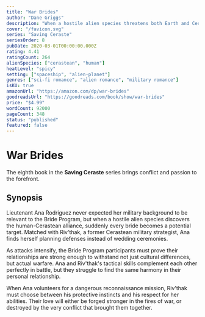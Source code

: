 ```yaml
---
title: "War Brides"
author: "Dane Griggs"
description: "When a hostile alien species threatens both Earth and Ceraste, the Bride Program participants must prove that their unions are more than just diplomatic marriages. Ana and Riv'thak find themselves on the front lines of both war and love."
cover: "/favicon.svg"
series: "Saving Ceraste"
seriesOrder: 8
pubDate: 2020-03-01T00:00:00.000Z
rating: 4.41
ratingCount: 264
alienSpecies: ["cerastean", "human"]
heatLevel: "spicy"
setting: ["spaceship", "alien-planet"]
genres: ["sci-fi romance", "alien romance", "military romance"]
isKU: true
amazonUrl: "https://amazon.com/dp/war-brides"
goodreadsUrl: "https://goodreads.com/book/show/war-brides"
price: "$4.99"
wordCount: 92000
pageCount: 348
status: "published"
featured: false
---
```


# War Brides

The eighth book in the **Saving Ceraste** series brings conflict and passion to the forefront.

## Synopsis

Lieutenant Ana Rodriguez never expected her military background to be relevant to the Bride Program, but when a hostile alien species discovers the human-Cerastean alliance, suddenly every bride becomes a potential target. Matched with Riv'thak, a former Cerastean military strategist, Ana finds herself planning defenses instead of wedding ceremonies.

As attacks intensify, the Bride Program participants must prove their relationships are strong enough to withstand not just cultural differences, but actual warfare. Ana and Riv'thak's tactical skills complement each other perfectly in battle, but they struggle to find the same harmony in their personal relationship.

When Ana volunteers for a dangerous reconnaissance mission, Riv'thak must choose between his protective instincts and his respect for her abilities. Their love will either be forged stronger in the fires of war, or destroyed by the very conflict that brought them together.